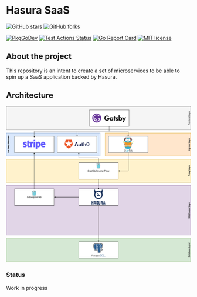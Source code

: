 # Hasura SaaS

[![GitHub stars](https://img.shields.io/github/stars/ddelizia/hasura-saas.svg?style=social&label=Star&maxAge=2592000)](https://GitHub.com/ddelizia/hasura-saas/stargazers/) 
[![GitHub forks](https://img.shields.io/github/forks/ddelizia/hasura-saas.svg?style=social&label=Fork&maxAge=2592000)](https://GitHub.com/ddelizia/hasura-saas/network/) 

[![PkgGoDev](https://pkg.go.dev/badge/github.com/ddelizia/hasura-saas)](https://pkg.go.dev/github.com/ddelizia/hasura-saas)
[![Test Actions Status](https://github.com/ddelizia/hasura-saas/workflows/ci/badge.svg)](https://github.com/ddelizia/hasura-saas/actions)
[![Go Report Card](https://goreportcard.com/badge/github.com/ddelizia/hasura-saas)](https://goreportcard.com/report/github.com/ddelizia/hasura-saas)
[![MIT license](https://img.shields.io/badge/License-MIT-blue.svg)](https://github.com/ddelizia/channelify/blob/main/LICENSE)

## About the project

This repository is an intent to create a set of microservices to be able to spin up a SaaS application backed by Hasura.

## Architecture

![Architecture Overview](docs/images/Architecture.png)

### Status

Work in progress

